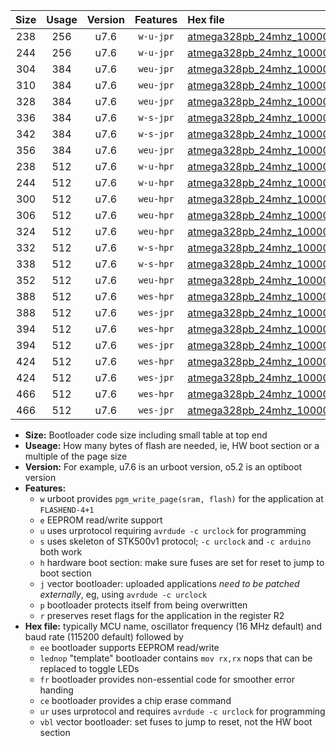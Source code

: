 |Size|Usage|Version|Features|Hex file|
|:-:|:-:|:-:|:-:|:--|
|238|256|u7.6|`w-u-jpr`|[atmega328pb_24mhz_1000000bps_ur_vbl.hex](https://raw.githubusercontent.com/stefanrueger/urboot/main/atmega328pb_24mhz_1000000bps_ur_vbl.hex)|
|244|256|u7.6|`w-u-jpr`|[atmega328pb_24mhz_1000000bps_lednop_ur_vbl.hex](https://raw.githubusercontent.com/stefanrueger/urboot/main/atmega328pb_24mhz_1000000bps_lednop_ur_vbl.hex)|
|304|384|u7.6|`weu-jpr`|[atmega328pb_24mhz_1000000bps_ee_ur_vbl.hex](https://raw.githubusercontent.com/stefanrueger/urboot/main/atmega328pb_24mhz_1000000bps_ee_ur_vbl.hex)|
|310|384|u7.6|`weu-jpr`|[atmega328pb_24mhz_1000000bps_ee_lednop_ur_vbl.hex](https://raw.githubusercontent.com/stefanrueger/urboot/main/atmega328pb_24mhz_1000000bps_ee_lednop_ur_vbl.hex)|
|328|384|u7.6|`weu-jpr`|[atmega328pb_24mhz_1000000bps_ee_lednop_fr_ur_vbl.hex](https://raw.githubusercontent.com/stefanrueger/urboot/main/atmega328pb_24mhz_1000000bps_ee_lednop_fr_ur_vbl.hex)|
|336|384|u7.6|`w-s-jpr`|[atmega328pb_24mhz_1000000bps_vbl.hex](https://raw.githubusercontent.com/stefanrueger/urboot/main/atmega328pb_24mhz_1000000bps_vbl.hex)|
|342|384|u7.6|`w-s-jpr`|[atmega328pb_24mhz_1000000bps_lednop_vbl.hex](https://raw.githubusercontent.com/stefanrueger/urboot/main/atmega328pb_24mhz_1000000bps_lednop_vbl.hex)|
|356|384|u7.6|`weu-jpr`|[atmega328pb_24mhz_1000000bps_ee_lednop_fr_ce_ur_vbl.hex](https://raw.githubusercontent.com/stefanrueger/urboot/main/atmega328pb_24mhz_1000000bps_ee_lednop_fr_ce_ur_vbl.hex)|
|238|512|u7.6|`w-u-hpr`|[atmega328pb_24mhz_1000000bps_ur.hex](https://raw.githubusercontent.com/stefanrueger/urboot/main/atmega328pb_24mhz_1000000bps_ur.hex)|
|244|512|u7.6|`w-u-hpr`|[atmega328pb_24mhz_1000000bps_lednop_ur.hex](https://raw.githubusercontent.com/stefanrueger/urboot/main/atmega328pb_24mhz_1000000bps_lednop_ur.hex)|
|300|512|u7.6|`weu-hpr`|[atmega328pb_24mhz_1000000bps_ee_ur.hex](https://raw.githubusercontent.com/stefanrueger/urboot/main/atmega328pb_24mhz_1000000bps_ee_ur.hex)|
|306|512|u7.6|`weu-hpr`|[atmega328pb_24mhz_1000000bps_ee_lednop_ur.hex](https://raw.githubusercontent.com/stefanrueger/urboot/main/atmega328pb_24mhz_1000000bps_ee_lednop_ur.hex)|
|324|512|u7.6|`weu-hpr`|[atmega328pb_24mhz_1000000bps_ee_lednop_fr_ur.hex](https://raw.githubusercontent.com/stefanrueger/urboot/main/atmega328pb_24mhz_1000000bps_ee_lednop_fr_ur.hex)|
|332|512|u7.6|`w-s-hpr`|[atmega328pb_24mhz_1000000bps.hex](https://raw.githubusercontent.com/stefanrueger/urboot/main/atmega328pb_24mhz_1000000bps.hex)|
|338|512|u7.6|`w-s-hpr`|[atmega328pb_24mhz_1000000bps_lednop.hex](https://raw.githubusercontent.com/stefanrueger/urboot/main/atmega328pb_24mhz_1000000bps_lednop.hex)|
|352|512|u7.6|`weu-hpr`|[atmega328pb_24mhz_1000000bps_ee_lednop_fr_ce_ur.hex](https://raw.githubusercontent.com/stefanrueger/urboot/main/atmega328pb_24mhz_1000000bps_ee_lednop_fr_ce_ur.hex)|
|388|512|u7.6|`wes-hpr`|[atmega328pb_24mhz_1000000bps_ee.hex](https://raw.githubusercontent.com/stefanrueger/urboot/main/atmega328pb_24mhz_1000000bps_ee.hex)|
|388|512|u7.6|`wes-jpr`|[atmega328pb_24mhz_1000000bps_ee_vbl.hex](https://raw.githubusercontent.com/stefanrueger/urboot/main/atmega328pb_24mhz_1000000bps_ee_vbl.hex)|
|394|512|u7.6|`wes-hpr`|[atmega328pb_24mhz_1000000bps_ee_lednop.hex](https://raw.githubusercontent.com/stefanrueger/urboot/main/atmega328pb_24mhz_1000000bps_ee_lednop.hex)|
|394|512|u7.6|`wes-jpr`|[atmega328pb_24mhz_1000000bps_ee_lednop_vbl.hex](https://raw.githubusercontent.com/stefanrueger/urboot/main/atmega328pb_24mhz_1000000bps_ee_lednop_vbl.hex)|
|424|512|u7.6|`wes-hpr`|[atmega328pb_24mhz_1000000bps_ee_lednop_fr.hex](https://raw.githubusercontent.com/stefanrueger/urboot/main/atmega328pb_24mhz_1000000bps_ee_lednop_fr.hex)|
|424|512|u7.6|`wes-jpr`|[atmega328pb_24mhz_1000000bps_ee_lednop_fr_vbl.hex](https://raw.githubusercontent.com/stefanrueger/urboot/main/atmega328pb_24mhz_1000000bps_ee_lednop_fr_vbl.hex)|
|466|512|u7.6|`wes-hpr`|[atmega328pb_24mhz_1000000bps_ee_lednop_fr_ce.hex](https://raw.githubusercontent.com/stefanrueger/urboot/main/atmega328pb_24mhz_1000000bps_ee_lednop_fr_ce.hex)|
|466|512|u7.6|`wes-jpr`|[atmega328pb_24mhz_1000000bps_ee_lednop_fr_ce_vbl.hex](https://raw.githubusercontent.com/stefanrueger/urboot/main/atmega328pb_24mhz_1000000bps_ee_lednop_fr_ce_vbl.hex)|

- **Size:** Bootloader code size including small table at top end
- **Useage:** How many bytes of flash are needed, ie, HW boot section or a multiple of the page size
- **Version:** For example, u7.6 is an urboot version, o5.2 is an optiboot version
- **Features:**
  + `w` urboot provides `pgm_write_page(sram, flash)` for the application at `FLASHEND-4+1`
  + `e` EEPROM read/write support
  + `u` uses urprotocol requiring `avrdude -c urclock` for programming
  + `s` uses skeleton of STK500v1 protocol; `-c urclock` and `-c arduino` both work
  + `h` hardware boot section: make sure fuses are set for reset to jump to boot section
  + `j` vector bootloader: uploaded applications *need to be patched externally*, eg, using `avrdude -c urclock`
  + `p` bootloader protects itself from being overwritten
  + `r` preserves reset flags for the application in the register R2
- **Hex file:** typically MCU name, oscillator frequency (16 MHz default) and baud rate (115200 default) followed by
  + `ee` bootloader supports EEPROM read/write
  + `lednop` "template" bootloader contains `mov rx,rx` nops that can be replaced to toggle LEDs
  + `fr` bootloader provides non-essential code for smoother error handing
  + `ce` bootloader provides a chip erase command
  + `ur` uses urprotocol and requires `avrdude -c urclock` for programming
  + `vbl` vector bootloader: set fuses to jump to reset, not the HW boot section
